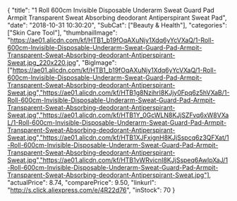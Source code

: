 {
	"title": "1 Roll 600cm Invisible Disposable Underarm Sweat Guard Pad Armpit Transparent Sweat Absorbing deodorant Antiperspirant Sweat Pad",
	"date": "2018-10-31 10:30:20",
	"SubCat": ["Beauty & Health"],
	"categories": ["Skin Care Tool"],
	"thumbnailImage": "https://ae01.alicdn.com/kf/HTB1_b19fOqAXuNjy1Xdq6yYcVXaQ/1-Roll-600cm-Invisible-Disposable-Underarm-Sweat-Guard-Pad-Armpit-Transparent-Sweat-Absorbing-deodorant-Antiperspirant-Sweat.jpg_220x220.jpg",
	"BigImage": ["https://ae01.alicdn.com/kf/HTB1_b19fOqAXuNjy1Xdq6yYcVXaQ/1-Roll-600cm-Invisible-Disposable-Underarm-Sweat-Guard-Pad-Armpit-Transparent-Sweat-Absorbing-deodorant-Antiperspirant-Sweat.jpg","https://ae01.alicdn.com/kf/HTB1g8NzihrI8KJjy0Fpq6z5hVXaB/1-Roll-600cm-Invisible-Disposable-Underarm-Sweat-Guard-Pad-Armpit-Transparent-Sweat-Absorbing-deodorant-Antiperspirant-Sweat.jpg","https://ae01.alicdn.com/kf/HTB1Y_0GcWLN8KJjSZFvq6xW8VXaL/1-Roll-600cm-Invisible-Disposable-Underarm-Sweat-Guard-Pad-Armpit-Transparent-Sweat-Absorbing-deodorant-Antiperspirant-Sweat.jpg","https://ae01.alicdn.com/kf/HTB1XJFxignH8KJjSspcq6z3QFXat/1-Roll-600cm-Invisible-Disposable-Underarm-Sweat-Guard-Pad-Armpit-Transparent-Sweat-Absorbing-deodorant-Antiperspirant-Sweat.jpg","https://ae01.alicdn.com/kf/HTB1vWRvicnI8KJjSspeq6AwIpXaJ/1-Roll-600cm-Invisible-Disposable-Underarm-Sweat-Guard-Pad-Armpit-Transparent-Sweat-Absorbing-deodorant-Antiperspirant-Sweat.jpg"],
	"actualPrice": 8.74,
	"comparePrice": 9.50,
	"linkurl": "http://s.click.aliexpress.com/e/4R22d76",
	"inStock": 70
}

